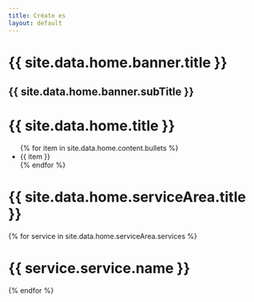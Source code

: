 ```yaml
---
title: Créate es
layout: default
---
```

<div class="home-banner">
  <h1>{{ site.data.home.banner.title }}</h1>
  <h2>{{ site.data.home.banner.subTitle }}</h2>
</div>

<div class="home-content">
  <div class="title-container">
    <h1>
      {{ site.data.home.title }}
    </h1>
  </div>
  <div class="bullet-container">
    <div class="bullets">
      <ul>
      {% for item in site.data.home.content.bullets %}
          <li>{{ item }}</li>
      {% endfor %}
      </ul>
    </div>
    <div class="bullet-photo">
    </div>
  </div>
</div>

<div class="services-container">
  <div class="title-container">
    <h1>
      {{ site.data.home.serviceArea.title }}
    </h1>
  </div>
  <div class="services">
    {% for service in site.data.home.serviceArea.services %}
    <div class="{{ service.service.type }}">
      <h1>{{ service.service.name }}</h1>      
    </div>
    {% endfor %}
  </div>
</div>